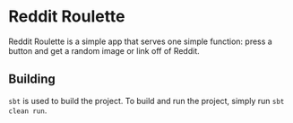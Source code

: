 # Reddit Roulette

Reddit Roulette is a simple app that serves one simple function: press a button and get a random image or link off of Reddit.

## Building

`sbt` is used to build the project. To build and run the project, simply run `sbt clean run`.

